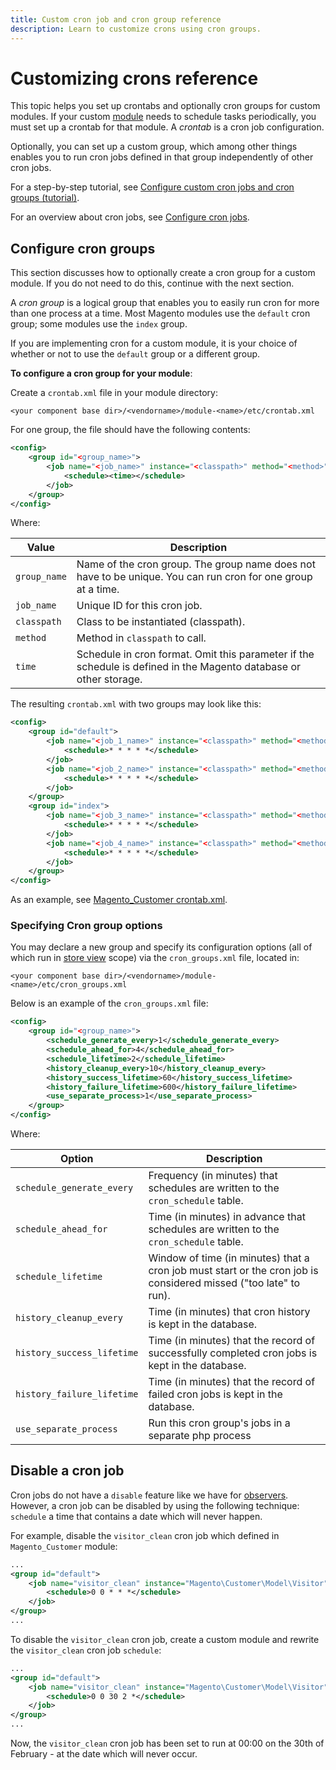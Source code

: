 ```yaml
---
title: Custom cron job and cron group reference
description: Learn to customize crons using cron groups.
---
```


# Customizing crons reference

This topic helps you set up crontabs and optionally cron groups for custom modules. If your custom [module](https://glossary.magento.com/module) needs to schedule tasks periodically, you must set up a crontab for that module. A _crontab_ is a cron job configuration.

Optionally, you can set up a custom group, which among other things enables you to run cron jobs defined in that group independently of other cron jobs.

For a step-by-step tutorial, see [Configure custom cron jobs and cron groups (tutorial)](custom-cron-tutorial.md).

For an overview about cron jobs, see [Configure cron jobs](../cli/configure-cron-jobs.md).

## Configure cron groups

This section discusses how to optionally create a cron group for a custom module. If you do not need to do this, continue with the next section.

A _cron group_ is a logical group that enables you to easily run cron for more than one process at a time. Most Magento modules use the `default` cron group; some modules use the `index` group.

If you are implementing cron for a custom module, it is your choice of whether or not to use the `default` group or a different group.

**To configure a cron group for your module**:

Create a `crontab.xml` file in your module directory:

```text
<your component base dir>/<vendorname>/module-<name>/etc/crontab.xml
```

For one group, the file should have the following contents:

```xml
<config>
    <group id="<group_name>">
        <job name="<job_name>" instance="<classpath>" method="<method>">
            <schedule><time></schedule>
        </job>
    </group>
</config>
```

Where:

|Value|Description|
|---|---|
|`group_name`|Name of the cron group. The group name does not have to be unique. You can run cron for one group at a time.|
|`job_name`|Unique ID for this cron job.|
|`classpath`|Class to be instantiated (classpath).|
|`method`|Method in `classpath` to call.|
|`time`|Schedule in cron format. Omit this parameter if the schedule is defined in the Magento database or other storage.|

The resulting `crontab.xml` with two groups may look like this:

```xml
<config>
    <group id="default">
        <job name="<job_1_name>" instance="<classpath>" method="<method_name>">
            <schedule>* * * * *</schedule>
        </job>
        <job name="<job_2_name>" instance="<classpath>" method="<method_name>">
            <schedule>* * * * *</schedule>
        </job>
    </group>
    <group id="index">
        <job name="<job_3_name>" instance="<classpath>" method="<method_name>">
            <schedule>* * * * *</schedule>
        </job>
        <job name="<job_4_name>" instance="<classpath>" method="<method_name>">
            <schedule>* * * * *</schedule>
        </job>
    </group>
</config>
```

As an example, see [Magento_Customer crontab.xml](https://github.com/magento/magento2/blob/2.4/app/code/Magento/Customer/etc/crontab.xml).

### Specifying Cron group options

You may declare a new group and specify its configuration options (all of which run in [store view](https://glossary.magento.com/store-view) scope) via the `cron_groups.xml` file, located in:

```text
<your component base dir>/<vendorname>/module-<name>/etc/cron_groups.xml
```

Below is an example of the `cron_groups.xml` file:

```xml
<config>
    <group id="<group_name>">
        <schedule_generate_every>1</schedule_generate_every>
        <schedule_ahead_for>4</schedule_ahead_for>
        <schedule_lifetime>2</schedule_lifetime>
        <history_cleanup_every>10</history_cleanup_every>
        <history_success_lifetime>60</history_success_lifetime>
        <history_failure_lifetime>600</history_failure_lifetime>
        <use_separate_process>1</use_separate_process>
    </group>
</config>
```

Where:

| Option                     | Description                                                                                            |
| -------------------------- | ------------------------------------------------------------------------------------------------------ |
| `schedule_generate_every`  | Frequency (in minutes) that schedules are written to the `cron_schedule` table.                        |
| `schedule_ahead_for`       | Time (in minutes) in advance that schedules are written to the `cron_schedule` table.                  |
| `schedule_lifetime`        | Window of time (in minutes) that a cron job must start or the cron job is considered missed ("too late" to run). |
| `history_cleanup_every`    | Time (in minutes) that cron history is kept in the database.                                           |
| `history_success_lifetime` | Time (in minutes) that the record of successfully completed cron jobs is kept in the database.        |
| `history_failure_lifetime` | Time (in minutes) that the record of failed cron jobs is kept in the database.                        |
| `use_separate_process`     | Run this cron group's jobs in a separate php process                                             |

## Disable a cron job

Cron jobs do not have a `disable` feature like we have for [observers](https://developer.adobe.com/commerce/php/development/components/events-and-observers/#observers). However, a cron job can be disabled by using the following technique: `schedule` a time that contains a date which will never happen.

For example, disable the `visitor_clean` cron job which defined in `Magento_Customer` module:

```xml
...
<group id="default">
    <job name="visitor_clean" instance="Magento\Customer\Model\Visitor" method="clean">
        <schedule>0 0 * * *</schedule>
    </job>
</group>
...
```

To disable the `visitor_clean` cron job, create a custom module and rewrite the `visitor_clean` cron job `schedule`:

```xml
...
<group id="default">
    <job name="visitor_clean" instance="Magento\Customer\Model\Visitor" method="clean">
        <schedule>0 0 30 2 *</schedule>
    </job>
</group>
...
```

Now, the `visitor_clean` cron job has been set to run at 00:00 on the 30th of February - at the date which will never occur.
